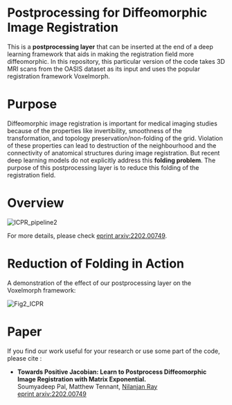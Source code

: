 # Postprocessing for Diffeomorphic Image Registration
This is a **postprocessing layer** that can be inserted at the end of a deep learning framework that aids in making the registration field more diffeomorphic. In this repository, this particular version of the code takes 3D MRI scans from the OASIS dataset as its input and uses the popular registration framework Voxelmorph. 

# Purpose
Diffeomorphic image registration is important for medical imaging studies because of the properties like invertibility, smoothness of the transformation, and topology preservation/non-folding of the grid. Violation of these properties can lead to destruction of the neighbourhood and the connectivity of anatomical structures during image registration. But recent deep learning models do not explicitly address this **folding problem**. The purpose of this postprocessing layer is to reduce this folding of the registration field.

# Overview
![ICPR_pipeline2](https://user-images.githubusercontent.com/36978751/152610105-0bb01172-8255-407b-8af2-8c5cf1cdc186.png)

For more details, please check [eprint arxiv:2202.00749](https://arxiv.org/abs/2202.00749).

# Reduction of Folding in Action

A demonstration of the effect of our postprocessing layer on the Voxelmorph framework:

![Fig2_ICPR](https://user-images.githubusercontent.com/36978751/152612333-6c2b543c-c73c-435d-8525-3e2e64b48634.svg)

# Paper
If you find our work useful for your research or use some part of the code, please cite :
*   **Towards Positive Jacobian: Learn to Postprocess Diffeomorphic Image Registration with Matrix Exponential.**  
    Soumyadeep Pal, Matthew Tennant, [Nilanjan Ray](https://webdocs.cs.ualberta.ca/~nray1/)    
    [eprint arxiv:2202.00749](https://arxiv.org/abs/2202.00749)


